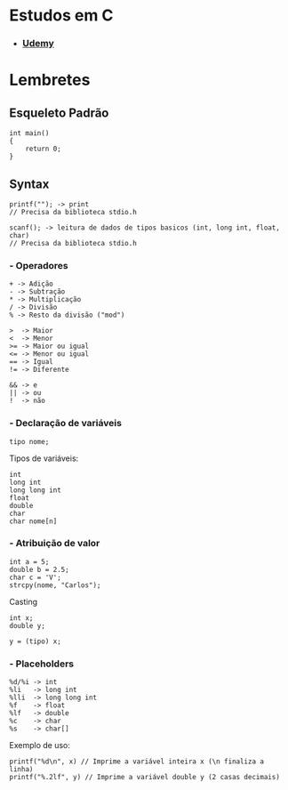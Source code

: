# Estudos em C
- ### [Udemy](https://www.udemy.com/course/curso-algoritmos-logica-de-programacao/)

# Lembretes
## Esqueleto Padrão

    int main()
    {
        return 0;
    }

## Syntax

    printf(""); -> print
    // Precisa da biblioteca stdio.h

    scanf(); -> leitura de dados de tipos basicos (int, long int, float, char)
    // Precisa da biblioteca stdio.h

### - Operadores

    + -> Adição
    - -> Subtração
    * -> Multiplicação
    / -> Divisão
    % -> Resto da divisão ("mod")

    >  -> Maior
    <  -> Menor
    >= -> Maior ou igual
    <= -> Menor ou igual
    == -> Igual
    != -> Diferente

    && -> e
    || -> ou
    !  -> não

### - Declaração de variáveis

    tipo nome;

Tipos de variáveis:

    int
    long int
    long long int
    float
    double
    char
    char nome[n]

### - Atribuição de valor

    int a = 5;
    double b = 2.5;
    char c = 'V';
    strcpy(nome, "Carlos");

Casting

    int x;
    double y;

    y = (tipo) x;


### - Placeholders

    %d/%i -> int
    %li   -> long int
    %lli  -> long long int
    %f    -> float
    %lf   -> double
    %c    -> char
    %s    -> char[]

Exemplo de uso:

    printf("%d\n", x) // Imprime a variável inteira x (\n finaliza a linha)
    printf("%.2lf", y) // Imprime a variável double y (2 casas decimais)